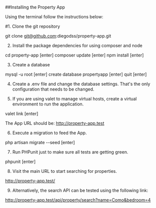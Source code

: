 ##Installing the Property App

Using the terminal follow the instructions below:

#1. Clone the git repository

git clone git@github.com:diegodss/property-app.git

2. Install the package dependencies for using composer and node

cd property-app [enter]
composer update [enter]
npm install [enter]

3. Create a database

mysql -u root [enter]
create database propertyapp [enter]
quit [enter]

4. Create a .env file and change the database settings. That's the only configuration that needs to be changed. 

5. If you are using valet to manage virtual hosts, create a virtual environment to run the application.

valet link [enter]

The App URL should be: http://property-app.test 

6. Execute a migration to feed the App.

php artisan migrate --seed [enter]

7. Run PHPunit just to make sure all tests are getting green.

phpunit [enter]

8. Visit the main URL to start searching for properties.

http://property-app.test/

9. Alternatively, the search API can be tested using the following link:

http://property-app.test/api/property/search?name=Como&bedroom=4

